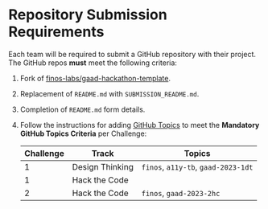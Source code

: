 # Repository Submission Requirements
Each team will be required to submit a GitHub repository with their project. The GitHub repos **must** meet the following criteria:

1. Fork of [finos-labs/gaad-hackathon-template](https://github.com/finos-labs/gaad-hackathon-template).
2. Replacement of `README.md` with `SUBMISSION_README.md`.
3. Completion of `README.md` form details.
4. Follow the instructions for adding [GitHub Topics][1] to meet the **Mandatory GitHub Topics Criteria** per Challenge:

    | Challenge | Track | Topics |
    | --- | --- | --- |
     | 1 | Design Thinking | `finos`, `a11y-tb`, `gaad-2023-1dt`|
    | 1 | Hack the Code | | `finos`, `a11y-tb`, `gaad-2023-1hc`|
    | 2 | Hack the Code | `finos`, `gaad-2023-2hc`|


<!--- Reusable Resources --->
[1]: https://docs.github.com/en/enterprise-server@3.0/repositories/managing-your-repositorys-settings-and-features/customizing-your-repository/classifying-your-repository-with-topics#adding-topics-to-your-repository